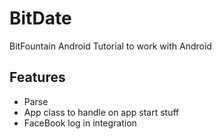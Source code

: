 # BitDate
BitFountain Android Tutorial to work with Android

## Features
* Parse
* App class to handle on app start stuff
* FaceBook log in integration
